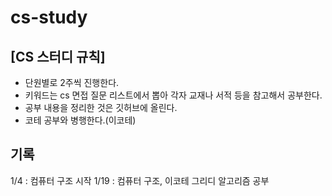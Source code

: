 # cs-study

## [CS 스터디 규칙]
- 단원별로 2주씩 진행한다.
- 키워드는 cs 면접 질문 리스트에서 뽑아 각자 교재나 서적 등을 참고해서 공부한다.
- 공부 내용을 정리한 것은 깃허브에 올린다.
- 코테 공부와 병행한다.(이코테)

## 기록
1/4 : 컴퓨터 구조 시작
1/19 : 컴퓨터 구조, 이코테 그리디 알고리즘 공부
